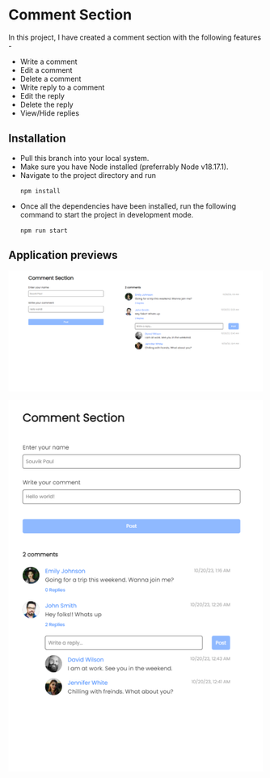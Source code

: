 # Comment Section
In this project, I have created a comment section with the following features - 
- Write a comment
- Edit a comment
- Delete a comment
- Write reply to a comment
- Edit the reply
- Delete the reply
- View/Hide replies

## Installation

- Pull this branch into your local system.
- Make sure you have Node installed (preferrably Node v18.17.1).
- Navigate to the project directory and run 
  ```
  npm install
  ```
- Once all the dependencies have been installed, run the following command to start the project in development mode.
  ```
  npm run start
  ```

## Application previews
![App Preview (Desktop)](src/assets/images/app_preview_desktop.png)

![App Preview (Tablet)](src/assets/images/app_preview_tablet.png)
